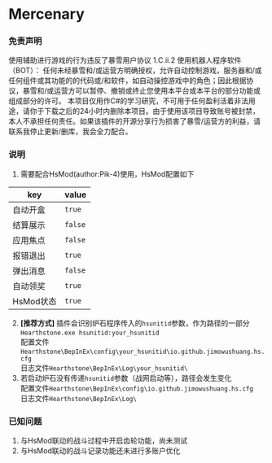 # Mercenary

### 免责声明

使用辅助进行游戏的行为违反了暴雪用户协议 1.C.ii.2 使用机器人程序软件（BOT）： 任何未经暴雪和/或运营方明确授权，允许自动控制游戏，服务器和/或任何组件或其功能的的代码或/和软件，如自动操控游戏中的角色；因此根据协议，暴雪和/或运营方可以暂停、撤销或终止您使用本平台或本平台的部分功能或组成部分的许可。 本项目仅用作C#的学习研究，不可用于任何盈利活着非法用途，请你于下载之后的24小时内删除本项目。由于使用该项目导致账号被封禁，本人不承担任何责任。如果该插件的开源分享行为损害了暴雪/运营方的利益，请联系我停止更新/删库，我会全力配合。

### 说明

1. 需要配合HsMod(author:Pik-4)使用，HsMod配置如下

|  key   | value  |
|  ----  | ----  |
| 自动开盒  | `true` |
| 结算展示  | `false` |
| 应用焦点  | `false` |
| 报错退出  | `true` |
| 弹出消息  | `false` |
| 自动领奖  | `true` |
| HsMod状态  | `true` |

2. **[推荐方式]** 插件会识别炉石程序传入的`hsunitid`参数，作为路径的一部分  
```Hearthstone.exe hsunitid:your_hsunitid```  
配置文件`Hearthstone\BepInEx\config\your_hsunitid\io.github.jimowushuang.hs.cfg`  
日志文件`Hearthstone\BepInEx\Log\your_hsunitid\`  
3. 若启动炉石没有传递`hsunitid`参数（战网启动等），路径会发生变化  
配置文件`Hearthstone\BepInEx\config\io.github.jimowushuang.hs.cfg`  
日志文件`Hearthstone\BepInEx\Log\`  
 
### 已知问题
1. 与HsMod联动的战斗过程中开启齿轮功能，尚未测试  
2. 与HsMod联动的战斗记录功能还未进行多账户优化  
